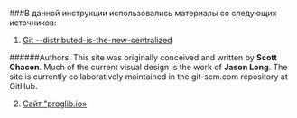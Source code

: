 

###В данной инструкции использовались материалы со следующих источников:
1. [Git --distributed-is-the-new-centralized](https://git-scm.com/book/ru/v2)

######Authors:
This site was originally conceived and written by **Scott Chacon**. Much of the current visual design is the work of **Jason Long**. The site is currently collaboratively maintained in the git-scm.com repository at GitHub. 
 
2. [Сайт "proglib.io»](https://proglib.io/p/git-for-half-an-hour)





